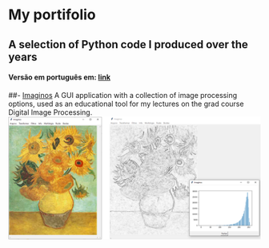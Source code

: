 # My portifolio
## A selection of Python code I produced over the years
#### Versão em português em: [link](/README_PT.md)

##- [Imaginos](/Imaginos)
A GUI application with a collection of image processing options, used as an educational tool for my lectures on the grad course Digital Image Processing.
![alt text](Imaginos/sample/sobel.PNG)